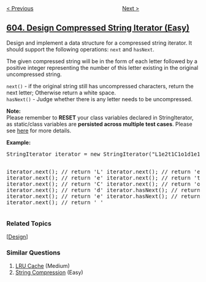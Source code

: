 <!--|This file generated by command(leetcode description); DO NOT EDIT.    |-->
<!--+----------------------------------------------------------------------+-->
<!--|@author    openset <openset.wang@gmail.com>                           |-->
<!--|@link      https://github.com/openset                                 |-->
<!--|@home      https://github.com/tonymontaro/leetcode-hints                        |-->
<!--+----------------------------------------------------------------------+-->

[< Previous](https://github.com/tonymontaro/leetcode-hints/tree/master/problems/consecutive-available-seats "Consecutive Available Seats")
　　　　　　　　　　　　　　　　
[Next >](https://github.com/tonymontaro/leetcode-hints/tree/master/problems/can-place-flowers "Can Place Flowers")

## [604. Design Compressed String Iterator (Easy)](https://leetcode.com/problems/design-compressed-string-iterator "迭代压缩字符串")

<p>
Design and implement a data structure for a compressed string iterator. It should support the following operations: <code>next</code> and <code>hasNext</code>.
</p>

<p>
The given compressed string will be in the form of each letter followed by a positive integer representing the number of this letter existing in the original uncompressed string.
</p>

<p>
<code>next()</code> - if the original string still has uncompressed characters, return the next letter; Otherwise return a white space.<br>
<code>hasNext()</code> - Judge whether there is any letter needs to be uncompressed.
</p>

<p>
<b>Note:</b><br />
Please remember to <b>RESET</b> your class variables declared in StringIterator, as static/class variables are <b>persisted across multiple test cases</b>. Please see <a href="https://leetcode.com/faq/#different-output">here</a> for more details.
</p>


<p><b>Example:</b>
<pre>
StringIterator iterator = new StringIterator("L1e2t1C1o1d1e1");

iterator.next(); // return 'L'
iterator.next(); // return 'e'
iterator.next(); // return 'e'
iterator.next(); // return 't'
iterator.next(); // return 'C'
iterator.next(); // return 'o'
iterator.next(); // return 'd'
iterator.hasNext(); // return true
iterator.next(); // return 'e'
iterator.hasNext(); // return false
iterator.next(); // return ' '
</pre>
</p>

### Related Topics
  [[Design](https://github.com/tonymontaro/leetcode-hints/tree/master/tag/design/README.md)]

### Similar Questions
  1. [LRU Cache](https://github.com/tonymontaro/leetcode-hints/tree/master/problems/lru-cache) (Medium)
  1. [String Compression](https://github.com/tonymontaro/leetcode-hints/tree/master/problems/string-compression) (Easy)
